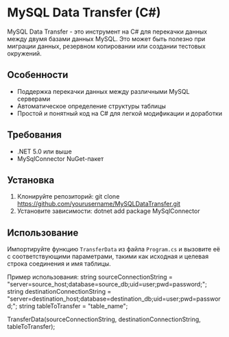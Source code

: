 # MySQL Data Transfer (C#)

MySQL Data Transfer - это инструмент на C# для перекачки данных между двумя базами данных MySQL. Это может быть полезно при миграции данных, резервном копировании или создании тестовых окружений.

## Особенности
- Поддержка перекачки данных между различными MySQL серверами
- Автоматическое определение структуры таблицы
- Простой и понятный код на C# для легкой модификации и доработки

## Требования
- .NET 5.0 или выше
- MySqlConnector NuGet-пакет

## Установка
1. Клонируйте репозиторий: git clone https://github.com/yourusername/MySQLDataTransfer.git
2. Установите зависимости: dotnet add package MySqlConnector

## Использование
Импортируйте функцию `TransferData` из файла `Program.cs` и вызовите её с соответствующими параметрами, такими как исходная и целевая строка соединения и имя таблицы.

Пример использования:
string sourceConnectionString = "server=source_host;database=source_db;uid=user;pwd=password;";
string destinationConnectionString = "server=destination_host;database=destination_db;uid=user;pwd=password;";
string tableToTransfer = "table_name";

TransferData(sourceConnectionString, destinationConnectionString, tableToTransfer);
